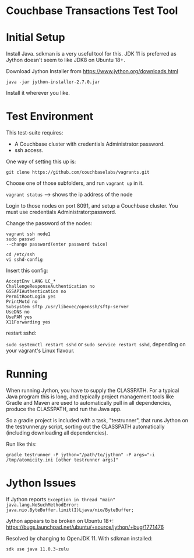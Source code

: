 # Couchbase Transactions Test Tool

# Initial Setup

Install Java.  sdkman is a very useful tool for this.  JDK 11 is preferred as Jython doesn't seem to like JDK8 on Ubuntu 18+.

Download Jython Installer from https://www.jython.org/downloads.html

```java -jar jython-installer-2.7.0.jar```

Install it wherever you like.

# Test Environment
This test-suite requires:
 
- A Couchbase cluster with credentials Administrator:password.
- ssh access.

One way of setting this up is:

`git clone https://github.com/couchbaselabs/vagrants.git`

Choose one of those subfolders, and run `vagrant up` in it.

`vagrant status` --> shows the ip address of the node

Login to those nodes on port 8091, and setup a Couchbase cluster.  You must use credentials Administrator:password.

Change the password of the nodes:
```
vagrant ssh node1
sudo passwd
--change password(enter password twice)

cd /etc/ssh
vi sshd-config
```

Insert this config:

```
AcceptEnv LANG LC_*
ChallengeResponseAuthentication no
GSSAPIAuthentication no
PermitRootLogin yes
PrintMotd no
Subsystem sftp /usr/libexec/openssh/sftp-server
UseDNS no
UsePAM yes
X11Forwarding yes
```

restart sshd:

`sudo systemctl restart sshd` or `sudo service restart sshd`, depending on your vagrant's Linux flavour.

# Running

When running Jython, you have to supply the CLASSPATH.  For a typical Java program this is long, and typically project management tools 
like Gradle and Maven are used to automatically pull in all dependencies, produce the CLASSPATH, and run the Java app.

So a gradle project is included with a task, "testrunner", that runs Jython on the testrunner.py script, sorting out the CLASSPATH
automatically (including downloading all dependencies).

Run like this:

```gradle testrunner -P jython="/path/to/jython" -P args="-i /tmp/atomicity.ini [other testrunner args]"```

# Jython Issues
If Jython reports `Exception in thread "main" java.lang.NoSuchMethodError: java.nio.ByteBuffer.limit(I)Ljava/nio/ByteBuffer;`

Jython appears to be broken on Ubuntu 18+: https://bugs.launchpad.net/ubuntu/+source/jython/+bug/1771476

Resolved by changing to OpenJDK 11.  With sdkman installed:
 
`sdk use java 11.0.3-zulu`